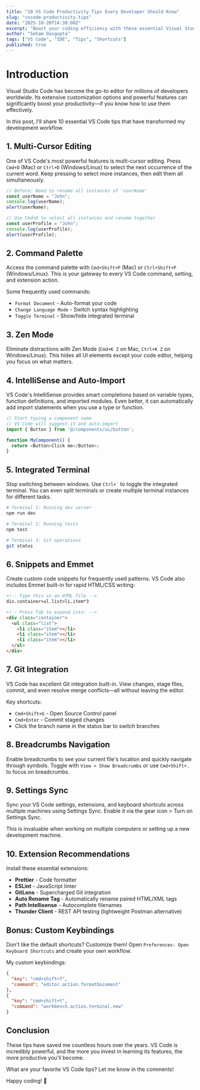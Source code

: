 ```yaml
---
title: "10 VS Code Productivity Tips Every Developer Should Know"
slug: "vscode-productivity-tips"
date: "2025-10-20T14:30:00Z"
excerpt: "Boost your coding efficiency with these essential Visual Studio Code tips and shortcuts that will transform your development workflow."
author: "Soham Dasgupta"
tags: ["VS Code", "IDE", "Tips", "Shortcuts"]
published: true
---
```


# Introduction

Visual Studio Code has become the go-to editor for millions of developers worldwide. Its extensive customization options and powerful features can significantly boost your productivity—if you know how to use them effectively.

In this post, I'll share 10 essential VS Code tips that have transformed my development workflow.

## 1. Multi-Cursor Editing

One of VS Code's most powerful features is multi-cursor editing. Press `Cmd+D` (Mac) or `Ctrl+D` (Windows/Linux) to select the next occurrence of the current word. Keep pressing to select more instances, then edit them all simultaneously.

```javascript
// Before: Need to rename all instances of 'userName'
const userName = "John";
console.log(userName);
alert(userName);

// Use Cmd+D to select all instances and rename together
const userProfile = "John";
console.log(userProfile);
alert(userProfile);
```

## 2. Command Palette

Access the command palette with `Cmd+Shift+P` (Mac) or `Ctrl+Shift+P` (Windows/Linux). This is your gateway to every VS Code command, setting, and extension action.

Some frequently used commands:
- `Format Document` - Auto-format your code
- `Change Language Mode` - Switch syntax highlighting
- `Toggle Terminal` - Show/hide integrated terminal

## 3. Zen Mode

Eliminate distractions with Zen Mode (`Cmd+K Z` on Mac, `Ctrl+K Z` on Windows/Linux). This hides all UI elements except your code editor, helping you focus on what matters.

## 4. IntelliSense and Auto-Import

VS Code's IntelliSense provides smart completions based on variable types, function definitions, and imported modules. Even better, it can automatically add import statements when you use a type or function.

```typescript
// Start typing a component name
// VS Code will suggest it and auto-import
import { Button } from '@/components/ui/button';

function MyComponent() {
  return <Button>Click me</Button>;
}
```

## 5. Integrated Terminal

Stop switching between windows. Use `` Ctrl+` `` to toggle the integrated terminal. You can even split terminals or create multiple terminal instances for different tasks.

```bash
# Terminal 1: Running dev server
npm run dev

# Terminal 2: Running tests
npm test

# Terminal 3: Git operations
git status
```

## 6. Snippets and Emmet

Create custom code snippets for frequently used patterns. VS Code also includes Emmet built-in for rapid HTML/CSS writing:

```html
<!-- Type this in an HTML file -->
div.container>ul.list>li.item*3

<!-- Press Tab to expand into: -->
<div class="container">
  <ul class="list">
    <li class="item"></li>
    <li class="item"></li>
    <li class="item"></li>
  </ul>
</div>
```

## 7. Git Integration

VS Code has excellent Git integration built-in. View changes, stage files, commit, and even resolve merge conflicts—all without leaving the editor.

Key shortcuts:
- `Cmd+Shift+G` - Open Source Control panel
- `Cmd+Enter` - Commit staged changes
- Click the branch name in the status bar to switch branches

## 8. Breadcrumbs Navigation

Enable breadcrumbs to see your current file's location and quickly navigate through symbols. Toggle with `View > Show Breadcrumbs` or use `Cmd+Shift+.` to focus on breadcrumbs.

## 9. Settings Sync

Sync your VS Code settings, extensions, and keyboard shortcuts across multiple machines using Settings Sync. Enable it via the gear icon > Turn on Settings Sync.

This is invaluable when working on multiple computers or setting up a new development machine.

## 10. Extension Recommendations

Install these essential extensions:
- **Prettier** - Code formatter
- **ESLint** - JavaScript linter
- **GitLens** - Supercharged Git integration
- **Auto Rename Tag** - Automatically rename paired HTML/XML tags
- **Path Intellisense** - Autocomplete filenames
- **Thunder Client** - REST API testing (lightweight Postman alternative)

## Bonus: Custom Keybindings

Don't like the default shortcuts? Customize them! Open `Preferences: Open Keyboard Shortcuts` and create your own workflow.

My custom keybindings:
```json
{
  "key": "cmd+shift+f",
  "command": "editor.action.formatDocument"
},
{
  "key": "cmd+shift+t",
  "command": "workbench.action.terminal.new"
}
```

## Conclusion

These tips have saved me countless hours over the years. VS Code is incredibly powerful, and the more you invest in learning its features, the more productive you'll become.

What are your favorite VS Code tips? Let me know in the comments!

Happy coding! 🚀